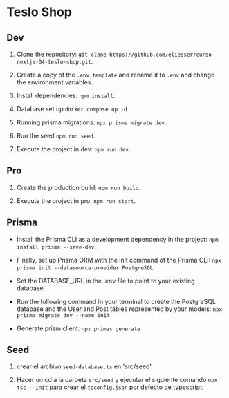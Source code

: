 # Teslo Shop

## Dev

1. Clone the repository: `git clone https://github.com/eliesser/curso-nextjs-04-teslo-shop.git`.

2. Create a copy of the `.env.template` and rename it to `.env` and change the environment variables.

3. Install dependencies: `npm install`.

4. Database set up `docker compose up -d`.

5. Running prisma migrations: `npx prisma migrate dev`.

6. Run the seed `npm run seed`.

7. Execute the project in dev: `npm run dev`.

## Pro

1. Create the production build: `npm run build`.

2. Execute the project in pro: `npm run start`.

## Prisma

- Install the Prisma CLI as a development dependency in the project: `npm install prisma --save-dev`.

- Finally, set up Prisma ORM with the init command of the Prisma CLI: `npx prisma init --datasource-provider PostgreSQL`.

- Set the DATABASE_URL in the .env file to point to your existing database.

- Run the following command in your terminal to create the PostgreSQL database and the User and Post tables represented by your models: `npx prisma migrate dev --name init`

- Generate prism client: `npx primas generate`

## Seed

1. crear el archivo `seed-database.ts` en 'src/seed'.

2. Hacer un cd a la carpeta `src/seed` y ejecutar el siguiente comando `npx tsc --init` para crear el `tsconfig.json` por defecto de typescript:
